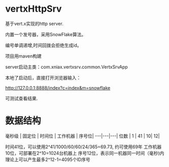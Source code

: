 # vertxHttpSrv

基于vert.x实现的http server.

内置一个发号器，采用SnowFlake算法。

编号单调递增,时间回拨会拒绝生成id。

项目用maven构建

server启动主类：com.xniax.vertxsrv.common.VertxSrvApp

本地了启动后，直接打开浏览器输入：

http://127.0.0.1:8888/index?c=index&m=snowflake

可测试查看结果.

# 数据结构
毫秒级
 | 固定位 | 时间位 | 工作机器 |	序号位|
---|---|---|
位数 |	1	| 41 |	10|	12|

时间41位，可以使用2^41/1000/60/60/24/365=69.73, 约可使用69年
工作机器10位，可部署在2^10=1024台机器上
序号12位，表示同一机器同一时间（毫秒)内理论上可以产生最多2^12-1=4095个ID序号
